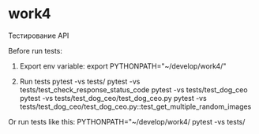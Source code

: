 # work4

Тестирование API

Before run tests:

1. Export env variable:
   export PYTHONPATH="~/develop/work4/"

2. Run tests pytest -vs tests/ pytest -vs tests/test_check_response_status_code pytest -vs tests/test_dog_ceo pytest -vs
   tests/test_dog_ceo/test_dog_ceo.py pytest -vs tests/test_dog_ceo/test_dog_ceo.py::test_get_multiple_random_images

Or run tests like this:
PYTHONPATH="~/develop/work4/ pytest -vs tests/


